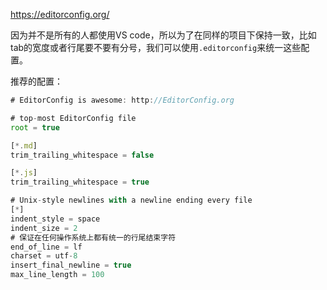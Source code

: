 https://editorconfig.org/

因为并不是所有的人都使用VS code，所以为了在同样的项目下保持一致，比如tab的宽度或者行尾要不要有分号，我们可以使用`.editorconfig`来统一这些配置。

推荐的配置：

~~~js
# EditorConfig is awesome: http://EditorConfig.org

# top-most EditorConfig file
root = true

[*.md]
trim_trailing_whitespace = false

[*.js]
trim_trailing_whitespace = true

# Unix-style newlines with a newline ending every file
[*]
indent_style = space
indent_size = 2
# 保证在任何操作系统上都有统一的行尾结束字符
end_of_line = lf
charset = utf-8
insert_final_newline = true
max_line_length = 100

~~~